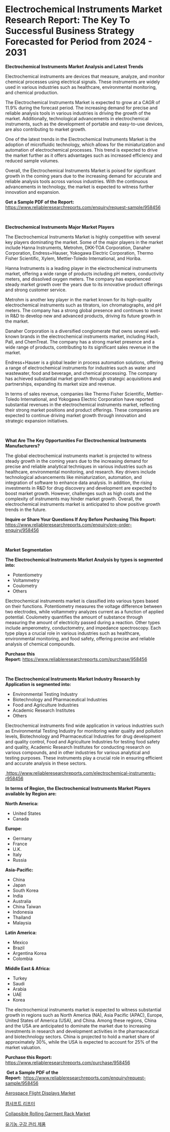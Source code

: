 <p><h1>Electrochemical Instruments Market Research Report: The Key To Successful Business Strategy Forecasted for Period from 2024 - 2031</h1></p><p><strong>Electrochemical Instruments Market Analysis and Latest Trends</strong></p>
<p><p>Electrochemical instruments are devices that measure, analyze, and monitor chemical processes using electrical signals. These instruments are widely used in various industries such as healthcare, environmental monitoring, and chemical production.</p><p>The Electrochemical Instruments Market is expected to grow at a CAGR of 11.9% during the forecast period. The increasing demand for precise and reliable analysis tools in various industries is driving the growth of the market. Additionally, technological advancements in electrochemical instruments, such as the development of portable and easy-to-use devices, are also contributing to market growth.</p><p>One of the latest trends in the Electrochemical Instruments Market is the adoption of microfluidic technology, which allows for the miniaturization and automation of electrochemical processes. This trend is expected to drive the market further as it offers advantages such as increased efficiency and reduced sample volumes.</p><p>Overall, the Electrochemical Instruments Market is poised for significant growth in the coming years due to the increasing demand for accurate and reliable analysis tools across various industries. With the continuous advancements in technology, the market is expected to witness further innovation and expansion.</p></p>
<p><strong>Get a Sample PDF of the Report:&nbsp;</strong> <a href="https://www.reliableresearchreports.com/enquiry/request-sample/958456">https://www.reliableresearchreports.com/enquiry/request-sample/958456</a></p>
<p>&nbsp;</p>
<p><strong>Electrochemical Instruments Major Market Players</strong></p>
<p><p>The Electrochemical Instruments Market is highly competitive with several key players dominating the market. Some of the major players in the market include Hanna Instruments, Metrohm, DKK-TOA Corporation, Danaher Corporation, Endress+Hauser, Yokogawa Electric Corporation, Thermo Fisher Scientific, Xylem, Mettler-Toledo International, and Horiba.</p><p>Hanna Instruments is a leading player in the electrochemical instruments market, offering a wide range of products including pH meters, conductivity meters, and dissolved oxygen meters. The company has experienced steady market growth over the years due to its innovative product offerings and strong customer service.</p><p>Metrohm is another key player in the market known for its high-quality electrochemical instruments such as titrators, ion chromatographs, and pH meters. The company has a strong global presence and continues to invest in R&D to develop new and advanced products, driving its future growth in the market.</p><p>Danaher Corporation is a diversified conglomerate that owns several well-known brands in the electrochemical instruments market, including Hach, Pall, and ChemTreat. The company has a strong market presence and a wide range of products, contributing to its significant sales revenue in the market.</p><p>Endress+Hauser is a global leader in process automation solutions, offering a range of electrochemical instruments for industries such as water and wastewater, food and beverage, and chemical processing. The company has achieved substantial market growth through strategic acquisitions and partnerships, expanding its market size and revenue.</p><p>In terms of sales revenue, companies like Thermo Fisher Scientific, Mettler-Toledo International, and Yokogawa Electric Corporation have reported substantial revenues in the electrochemical instruments market, reflecting their strong market positions and product offerings. These companies are expected to continue driving market growth through innovation and strategic expansion initiatives.</p></p>
<p>&nbsp;</p>
<p><strong>What Are The Key Opportunities For Electrochemical Instruments Manufacturers?</strong></p>
<p><p>The global electrochemical instruments market is projected to witness steady growth in the coming years due to the increasing demand for precise and reliable analytical techniques in various industries such as healthcare, environmental monitoring, and research. Key drivers include technological advancements like miniaturization, automation, and integration of software to enhance data analysis. In addition, the rising investments in R&D for drug discovery and development are expected to boost market growth. However, challenges such as high costs and the complexity of instruments may hinder market growth. Overall, the electrochemical instruments market is anticipated to show positive growth trends in the future.</p></p>
<p><strong>Inquire or Share Your Questions If Any Before Purchasing This Report:</strong> <a href="https://www.reliableresearchreports.com/enquiry/pre-order-enquiry/958456">https://www.reliableresearchreports.com/enquiry/pre-order-enquiry/958456</a></p>
<p>&nbsp;</p>
<p><strong>Market Segmentation</strong></p>
<p><strong>The Electrochemical Instruments Market Analysis by types is segmented into:</strong></p>
<p><ul><li>Potentiometry</li><li>Voltammetry</li><li>Coulometry</li><li>Others</li></ul></p>
<p><p>Electrochemical instruments market is classified into various types based on their functions. Potentiometry measures the voltage difference between two electrodes, while voltammetry analyzes current as a function of applied potential. Coulometry quantifies the amount of substance through measuring the amount of electricity passed during a reaction. Other types include amperometry, conductometry, and impedance spectroscopy. Each type plays a crucial role in various industries such as healthcare, environmental monitoring, and food safety, offering precise and reliable analysis of chemical compounds.</p></p>
<p><strong>Purchase this Report:&nbsp;</strong><a href="https://www.reliableresearchreports.com/purchase/958456">https://www.reliableresearchreports.com/purchase/958456</a></p>
<p>&nbsp;</p>
<p><strong>The Electrochemical Instruments Market Industry Research by Application is segmented into:</strong></p>
<p><ul><li>Environmental Testing Industry</li><li>Biotechnology and Pharmaceutical Industries</li><li>Food and Agriculture Industries</li><li>Academic Research Institutes</li><li>Others</li></ul></p>
<p><p>Electrochemical instruments find wide application in various industries such as Environmental Testing Industry for monitoring water quality and pollution levels, Biotechnology and Pharmaceutical Industries for drug development and quality control, Food and Agriculture Industries for testing food safety and quality, Academic Research Institutes for conducting research on various compounds, and in other industries for various analytical and testing purposes. These instruments play a crucial role in ensuring efficient and accurate analysis in these sectors.</p></p>
<p><a href="https://www.reliableresearchreports.com/electrochemical-instruments-r958456">&nbsp;https://www.reliableresearchreports.com/electrochemical-instruments-r958456</a></p>
<p><strong>In terms of Region, the Electrochemical Instruments Market Players available by Region are:</strong></p>
<p>
    <p> <strong> North America: </strong>
        <ul>
            <li>United States</li>
            <li>Canada</li>
        </ul>
        </p> 
    <p> <strong> Europe: </strong>
        <ul>
            <li>Germany</li>
            <li>France</li>
            <li>U.K.</li>
            <li>Italy</li>
            <li>Russia</li>
        </ul>
        </p> 
    <p> <strong> Asia-Pacific: </strong>
        <ul>
            <li>China</li>
            <li>Japan</li>
            <li>South Korea</li>
            <li>India</li>
            <li>Australia</li>
            <li>China Taiwan</li>
            <li>Indonesia</li>
            <li>Thailand</li>
            <li>Malaysia</li>
        </ul>
        </p> 
    <p> <strong> Latin America: </strong>
        <ul>
            <li>Mexico</li>
            <li>Brazil</li>
            <li>Argentina Korea</li>
            <li>Colombia</li>
        </ul>
        </p> 
    <p> <strong> Middle East & Africa: </strong>
        <ul>
            <li>Turkey</li>
            <li>Saudi</li>
            <li>Arabia</li>
            <li>UAE</li>
            <li>Korea</li>
        </ul>
    </p>
    </p>
<p><p>The electrochemical instruments market is expected to witness substantial growth in regions such as North America (NA), Asia Pacific (APAC), Europe, United States of America (USA), and China. Among these regions, China and the USA are anticipated to dominate the market due to increasing investments in research and development activities in the pharmaceutical and biotechnology sectors. China is projected to hold a market share of approximately 30%, while the USA is expected to account for 25% of the market valuation.</p></p>
<p><strong>Purchase this Report: </strong><a href="https://www.reliableresearchreports.com/purchase/958456">https://www.reliableresearchreports.com/purchase/958456</a></p>
<p>&nbsp;<strong>Get a Sample PDF of the Report:&nbsp;&nbsp;</strong><a href="https://www.reliableresearchreports.com/enquiry/request-sample/958456">https://www.reliableresearchreports.com/enquiry/request-sample/958456</a></p>
<p><strong></strong></p>
<p><p><a href="https://github.com/globismark/Market-Research-Report-List-3/blob/main/aerospace-flight-displays-market.md">Aerospace Flight Displays Market</a></p><p><a href="https://github.com/fernandotryO5lson96765/Market-Research-Report-List-1/blob/main/445728630668.md">캠샤프트 리프터</a></p><p><a href="https://github.com/prosalinda88/Market-Research-Report-List-4/blob/main/collapsible-rolling-garment-rack-market.md">Collapsible Rolling Garment Rack Market</a></p><p><a href="https://github.com/CliftonFisher9067/Market-Research-Report-List-1/blob/main/458782230667.md">유기농 구강 관리 제품</a></p></p>